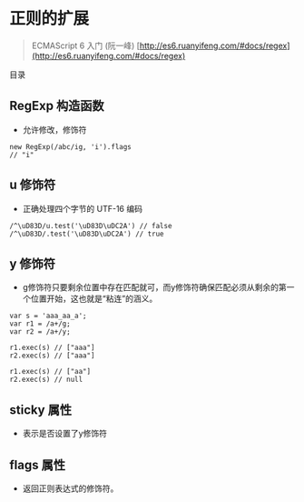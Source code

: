 # 正则的扩展

> ECMAScript 6 入门 (阮一峰) [http://es6.ruanyifeng.com/#docs/regex](http://es6.ruanyifeng.com/#docs/regex)

目录



## RegExp 构造函数

- 允许修改，修饰符

```
new RegExp(/abc/ig, 'i').flags
// "i"
```

## u 修饰符

- 正确处理四个字节的 UTF-16 编码

```
/^\uD83D/u.test('\uD83D\uDC2A') // false
/^\uD83D/.test('\uD83D\uDC2A') // true
```

## y 修饰符

- g修饰符只要剩余位置中存在匹配就可，而y修饰符确保匹配必须从剩余的第一个位置开始，这也就是“粘连”的涵义。

```
var s = 'aaa_aa_a';
var r1 = /a+/g;
var r2 = /a+/y;

r1.exec(s) // ["aaa"]
r2.exec(s) // ["aaa"]

r1.exec(s) // ["aa"]
r2.exec(s) // null
```

## sticky 属性

- 表示是否设置了y修饰符

## flags 属性

- 返回正则表达式的修饰符。

